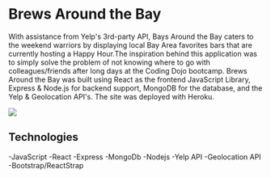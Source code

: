 # Brews Around the Bay

With assistance from Yelp's 3rd-party API, Bays Around the Bay caters to the weekend warriors by displaying local Bay Area favorites bars that are currently hosting a Happy Hour.The inspiration behind this application was to simply solve the problem of not knowing where to go with colleagues/friends after long days at the Coding Dojo bootcamp. Brews Around the Bay was built using React as the frontend JavaScript Library, Express & Node.js for backend support, MongoDB for the database, and the Yelp & Geolocation API's. The site was deployed with Heroku.

![](baybrews.gif)

## Technologies
-JavaScript
-React
-Express
-MongoDb
-Nodejs
-Yelp API
-Geolocation API
-Bootstrap/ReactStrap
